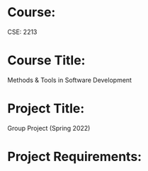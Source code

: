 # Course:
CSE: 2213

# Course Title:
Methods & Tools in Software Development

# Project Title:
Group Project (Spring 2022)

# Project Requirements:
